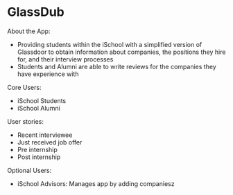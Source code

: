 # GlassDub

About the App:
- Providing students within the iSchool with a simplified version of Glassdoor to obtain information about companies, the positions they hire for, and their interview processes
- Students and Alumni are able to write reviews for the companies they have experience with

Core Users:
- iSchool Students
- iSchool Alumni

User stories:
- Recent interviewee
- Just received job offer
- Pre internship
- Post internship

Optional Users:
- iSchool Advisors: Manages app by adding companiesz
